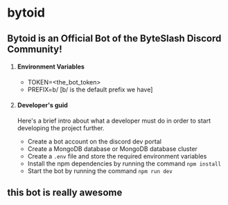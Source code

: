 # bytoid

## Bytoid is an Official Bot of the ByteSlash Discord Community!

1. #### Environment Variables
    - TOKEN=<the_bot_token>
    - PREFIX=b/ [b/ is the default prefix we have]

2. #### Developer's guid
    Here's a brief intro about what a developer must do in order to start developing the project further.

    - Create a bot account on the discord dev portal
    - Create a MongoDB database or MongoDB database cluster
    - Create a `.env` file and store the required environment variables
    - Install the npm dependencies by running the command `npm install`
    - Start the bot by running the command `npm run dev`


## this bot is really awesome